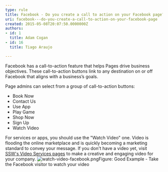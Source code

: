 ```yaml
---
type: rule
title: Facebook - Do you create a call to action on your Facebook page?
uri: facebook---do-you-create-a-call-to-action-on-your-facebook-page
created: 2015-05-08T20:07:50.0000000Z
authors:
- id: 1
  title: Adam Cogan
- id: 16
  title: Tiago Araujo

---
```


 
Facebook has a call-to-action feature that helps Pages drive business objectives. These call-to-action buttons link to any destination on or off Facebook that aligns with a business’s goals.

Page admins can select from a group of call-to-action buttons:



- Book Now
- Contact Us
- Use App
- Play Game
- Shop Now
- Sign Up
- Watch Video



 
​​For services or apps, you should use the "Watch Video" one. Video is flooding the online marketplace and is quickly becoming a marketing standard to convey your message.​ ​If you don't have a video yet, visit <br>      [SSW's Video Services pages](http&#58;//www.ssw.com.au/ssw/Consulting/Video-Production/) to make a creative and engaging ​video for your company.
![watch-video-facebook.png](/PublishingImages/watch-video-facebook.png)Figure: Good Example - Take the Facebook visitor to watch your video​

